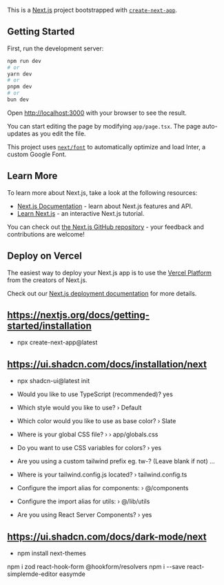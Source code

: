 This is a [Next.js](https://nextjs.org/) project bootstrapped with [`create-next-app`](https://github.com/vercel/next.js/tree/canary/packages/create-next-app).

## Getting Started

First, run the development server:

```bash
npm run dev
# or
yarn dev
# or
pnpm dev
# or
bun dev
```

Open [http://localhost:3000](http://localhost:3000) with your browser to see the result.

You can start editing the page by modifying `app/page.tsx`. The page auto-updates as you edit the file.

This project uses [`next/font`](https://nextjs.org/docs/basic-features/font-optimization) to automatically optimize and load Inter, a custom Google Font.

## Learn More

To learn more about Next.js, take a look at the following resources:

- [Next.js Documentation](https://nextjs.org/docs) - learn about Next.js features and API.
- [Learn Next.js](https://nextjs.org/learn) - an interactive Next.js tutorial.

You can check out [the Next.js GitHub repository](https://github.com/vercel/next.js/) - your feedback and contributions are welcome!

## Deploy on Vercel

The easiest way to deploy your Next.js app is to use the [Vercel Platform](https://vercel.com/new?utm_medium=default-template&filter=next.js&utm_source=create-next-app&utm_campaign=create-next-app-readme) from the creators of Next.js.

Check out our [Next.js deployment documentation](https://nextjs.org/docs/deployment) for more details.


## https://nextjs.org/docs/getting-started/installation

- npx create-next-app@latest

## https://ui.shadcn.com/docs/installation/next

- npx shadcn-ui@latest init

- Would you like to use TypeScript (recommended)?  yes
- Which style would you like to use? › Default
- Which color would you like to use as base color? › Slate
- Where is your global CSS file? › › app/globals.css
- Do you want to use CSS variables for colors? › yes
- Are you using a custom tailwind prefix eg. tw-? (Leave blank if not) ...
- Where is your tailwind.config.js located? › tailwind.config.ts
- Configure the import alias for components: › @/components
- Configure the import alias for utils: › @/lib/utils
- Are you using React Server Components? ›  yes


## https://ui.shadcn.com/docs/dark-mode/next

- npm install next-themes 
  

npm i zod react-hook-form @hookform/resolvers
npm i --save react-simplemde-editor easymde